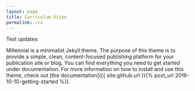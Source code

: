 ```yaml
---
layout: page
title: Curriculum Vitae
permalink: /cv
---
```


Test updates


Millennial is a minimalist Jekyll theme. The purpose of this theme is to provide a simple, clean, content-focused publishing platform for your publication site or blog. You can find everything you need to get started under documentation. For more information on how to install and use this theme, check out [the documentation]({{ site.github.url }}{% post_url 2016-10-10-getting-started %}).
